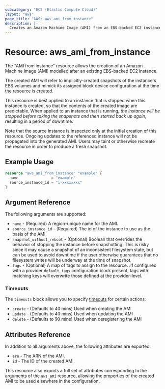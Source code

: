 ```yaml
---
subcategory: "EC2 (Elastic Compute Cloud)"
layout: "aws"
page_title: "AWS: aws_ami_from_instance"
description: |-
  Creates an Amazon Machine Image (AMI) from an EBS-backed EC2 instance
---
```


# Resource: aws_ami_from_instance

The "AMI from instance" resource allows the creation of an Amazon Machine
Image (AMI) modelled after an existing EBS-backed EC2 instance.

The created AMI will refer to implicitly-created snapshots of the instance's
EBS volumes and mimick its assigned block device configuration at the time
the resource is created.

This resource is best applied to an instance that is stopped when this instance
is created, so that the contents of the created image are predictable. When
applied to an instance that is running, *the instance will be stopped before taking
the snapshots and then started back up again*, resulting in a period of
downtime.

Note that the source instance is inspected only at the initial creation of this
resource. Ongoing updates to the referenced instance will not be propagated into
the generated AMI. Users may taint or otherwise recreate the resource in order
to produce a fresh snapshot.

## Example Usage

```terraform
resource "aws_ami_from_instance" "example" {
  name               = "example"
  source_instance_id = "i-xxxxxxxx"
}
```

## Argument Reference

The following arguments are supported:

* `name` - (Required) A region-unique name for the AMI.
* `source_instance_id` - (Required) The id of the instance to use as the basis of the AMI.
* `snapshot_without_reboot` - (Optional) Boolean that overrides the behavior of stopping
  the instance before snapshotting. This is risky since it may cause a snapshot of an
  inconsistent filesystem state, but can be used to avoid downtime if the user otherwise
  guarantees that no filesystem writes will be underway at the time of snapshot.
* `tags` - (Optional) A map of tags to assign to the resource. .If configured with a provider `default_tags` configuration block present, tags with matching keys will overwrite those defined at the provider-level.

### Timeouts

The `timeouts` block allows you to specify [timeouts](https://www.terraform.io/docs/configuration/blocks/resources/syntax.html#operation-timeouts) for certain actions:

* `create` - (Defaults to 40 mins) Used when creating the AMI
* `update` - (Defaults to 40 mins) Used when updating the AMI
* `delete` - (Defaults to 90 mins) Used when deregistering the AMI

## Attributes Reference

In addition to all arguments above, the following attributes are exported:

* `arn` - The ARN of the AMI.
* `id` - The ID of the created AMI.

This resource also exports a full set of attributes corresponding to the arguments of the
`aws_ami` resource, allowing the properties of the created AMI to be used elsewhere in the
configuration.
